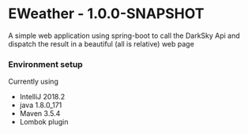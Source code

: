 
# EWeather - 1.0.0-SNAPSHOT
A simple web application using spring-boot to call the DarkSky Api and dispatch the result in a beautiful (all is relative) web page 

### Environment setup
Currently using
  - IntelliJ 2018.2
  - java 1.8.0_171
  - Maven 3.5.4
  - Lombok plugin
